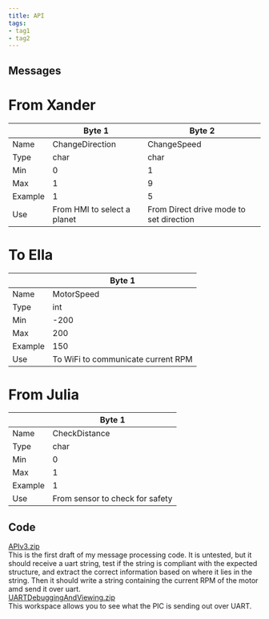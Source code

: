 ```yaml
---
title: API
tags:
- tag1
- tag2
---
```

## Messages
# From Xander
&nbsp;|Byte 1|Byte 2|
------|------|------|
Name|ChangeDirection|ChangeSpeed|
Type|char|char        |
Min|0|1|
Max|1|9
Example|1|5|
Use|From HMI to select a planet|From Direct drive mode to set direction|

# To Ella
&nbsp;|Byte 1|
------|------|
Name|MotorSpeed|
Type|int|
Min|-200|
Max|200|
Example|150|
Use|To WiFi to communicate current RPM|

# From Julia
&nbsp;|Byte 1|
------|------|
Name    |CheckDistance|
Type    |char     |
Min     |0            |
Max     |1            |
Example |1            |
Use|From sensor to check for safety|

## Code
[APIv3.zip](https://github.com/user-attachments/files/19558078/APIv3.zip) <br>
This is the first draft of my message processing code. It is untested, but it should receive a uart string, test if the string is compliant with the expected structure, and extract the correct information based on where it lies in the string. Then it should write a string containing the current RPM of the motor amd send it over uart. <br>
[UARTDebuggingAndViewing.zip](https://github.com/user-attachments/files/19558083/UARTDebuggingAndViewing.zip)<br>
This workspace allows you to see what the PIC is sending out over UART.
